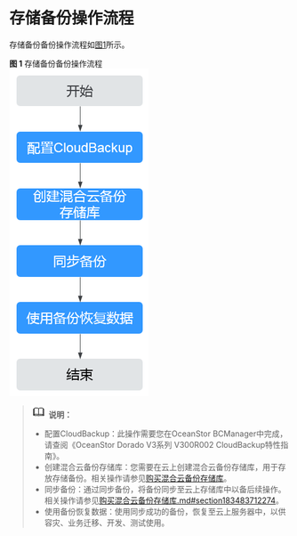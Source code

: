 # 存储备份操作流程<a name="cbr_03_0101"></a>

存储备份备份操作流程如[图1](#fig2797188183412)所示。

**图 1**  存储备份备份操作流程<a name="fig2797188183412"></a>  
![](figures/存储备份备份操作流程.png "存储备份备份操作流程")

>![](public_sys-resources/icon-note.gif) **说明：**   
>-   配置CloudBackup：此操作需要您在OceanStor BCManager中完成，请查阅《OceanStor Dorado V3系列 V300R002 CloudBackup特性指南》。  
>-   创建混合云备份存储库：您需要在云上创建混合云备份存储库，用于存放存储备份。相关操作请参见[购买混合云备份存储库](购买混合云备份存储库.md)。  
>-   同步备份：通过同步备份，将备份同步至云上存储库中以备后续操作。相关操作请参见[购买混合云备份存储库.md\#section183483712274](购买混合云备份存储库.md#section183483712274)。  
>-   使用备份恢复数据：使用同步成功的备份，恢复至云上服务器中，以供容灾、业务迁移、开发、测试使用。  

